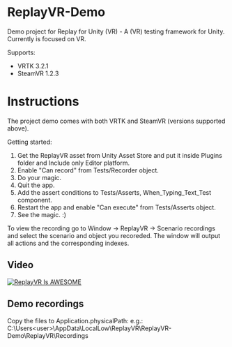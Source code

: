 # ReplayVR-Demo
Demo project for Replay for Unity (VR) - A (VR) testing framework for Unity. Currently is focused on VR.

Supports:
- VRTK 3.2.1
- SteamVR 1.2.3

# Instructions
The project demo comes with both VRTK and SteamVR (versions supported above).

Getting started:
1. Get the ReplayVR asset from Unity Asset Store and put it inside Plugins folder and Include only Editor platform.
2. Enable "Can record" from Tests/Recorder object.
3. Do your magic.
4. Quit the app.
5. Add the assert conditions to Tests/Asserts, When_Typing_Text_Test component.
6. Restart the app and enable "Can execute" from Tests/Asserts object.
7. See the magic. :)

To view the recording go to Window -> ReplayVR -> Scenario recordings and select the scenario and object you recoreded. The window will output all actions and the corresponding indexes.

## Video
[![ReplayVR Is AWESOME](https://img.youtube.com/vi/8i3rRpSFl-4/0.jpg)](https://www.youtube.com/watch?v=8i3rRpSFl-4 "ReplayVR Is AWESOME")

## Demo recordings
Copy the files to Application.physicalPath:
e.g.: C:\Users\<user>\AppData\LocalLow\ReplayVR\ReplayVR-Demo\ReplayVR\Recordings
